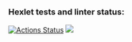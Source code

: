 ### Hexlet tests and linter status:
[![Actions Status](https://github.com/phpDeathFromAbove/php-project-45/actions/workflows/hexlet-check.yml/badge.svg)](https://github.com/phpDeathFromAbove/php-project-45/actions)
<a href="https://codeclimate.com/github/phpDeathFromAbove/php-project-45/maintainability"><img src="https://api.codeclimate.com/v1/badges/835afc292698da2eb94f/maintainability" /></a>
